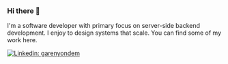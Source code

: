 ### Hi there 👋

I'm a software developer with primary focus on server-side backend development. I enjoy to design systems that scale. You can find some of my work here.

[![Linkedin: garenyondem](https://img.shields.io/badge/-garenyondem-gray?style=flat-round&logo=Linkedin&logoColor=white&link=https://www.linkedin.com/in/garenyondem)](https://www.linkedin.com/in/garenyondem/)

